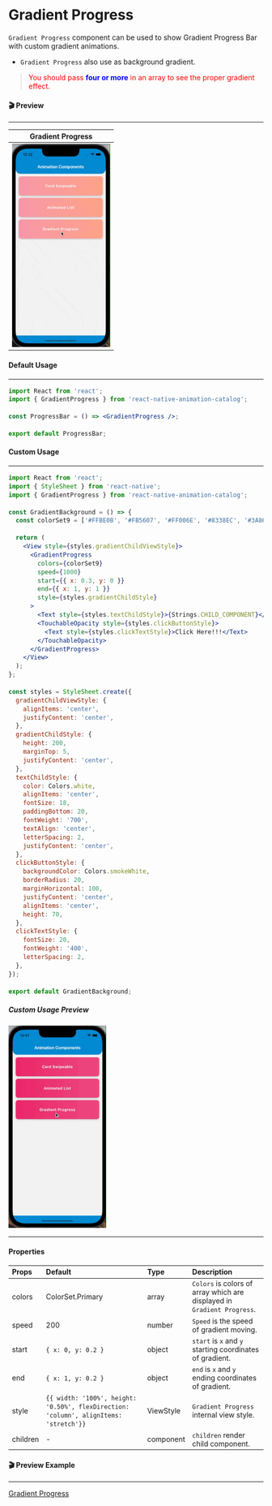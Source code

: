 # Gradient Progress

`Gradient Progress` component can be used to show Gradient Progress Bar with custom gradient animations.

- `Gradient Progress` also use as background gradient.

>  <p style="color:red;">You should pass <strong style="color:blue;">four or more</strong> in an array to see the proper gradient effect.</p>

#### 🎬 Preview

---

|            Gradient Progress             |
| :--------------------------------------: |
| ![alt tag](/assets/GradientProgress.gif) |

#### Default Usage

---

```jsx
import React from 'react';
import { GradientProgress } from 'react-native-animation-catalog';

const ProgressBar = () => <GradientProgress />;

export default ProgressBar;
```

#### Custom Usage

---

```jsx
import React from 'react';
import { StyleSheet } from 'react-native';
import { GradientProgress } from 'react-native-animation-catalog';

const GradientBackground = () => {
  const colorSet9 = ['#FFBE0B', '#FB5607', '#FF006E', '#8338EC', '#3A86FF'];

  return (
    <View style={styles.gradientChildViewStyle}>
      <GradientProgress
        colors={colorSet9}
        speed={1000}
        start={{ x: 0.3, y: 0 }}
        end={{ x: 1, y: 1 }}
        style={styles.gradientChildStyle}
      >
        <Text style={styles.textChildStyle}>{Strings.CHILD_COMPONENT}</Text>
        <TouchableOpacity style={styles.clickButtonStyle}>
          <Text style={styles.clickTextStyle}>Click Here!!!</Text>
        </TouchableOpacity>
      </GradientProgress>
    </View>
  );
};

const styles = StyleSheet.create({
  gradientChildViewStyle: {
    alignItems: 'center',
    justifyContent: 'center',
  },
  gradientChildStyle: {
    height: 200,
    marginTop: 5,
    justifyContent: 'center',
  },
  textChildStyle: {
    color: Colors.white,
    alignItems: 'center',
    fontSize: 18,
    paddingBottom: 20,
    fontWeight: '700',
    textAlign: 'center',
    letterSpacing: 2,
    justifyContent: 'center',
  },
  clickButtonStyle: {
    backgroundColor: Colors.smokeWhite,
    borderRadius: 20,
    marginHorizontal: 100,
    justifyContent: 'center',
    alignItems: 'center',
    height: 70,
  },
  clickTextStyle: {
    fontSize: 20,
    fontWeight: '400',
    letterSpacing: 2,
  },
});

export default GradientBackground;
```

##### Custom Usage Preview

![alt tag](/assets/CustomGradientProgress.gif)

---

#### Properties

| Props    | Default                                                                               | Type      | Description                                                             |
| :------- | :------------------------------------------------------------------------------------ | :-------- | :---------------------------------------------------------------------- |
| colors   | ColorSet.Primary                                                                      | array     | `Colors` is colors of array which are displayed in `Gradient Progress`. |
| speed    | 200                                                                                   | number    | `Speed` is the speed of gradient moving.                                |
| start    | `{ x: 0, y: 0.2 }`                                                                    | object    | `start` is `x` and `y` starting coordinates of gradient.                |
| end      | `{ x: 1, y: 0.2 }`                                                                    | object    | `end` is `x` and `y` ending coordinates of gradient.                    |
| style    | `{{ width: '100%', height: '0.50%', flexDirection: 'column', alignItems: 'stretch'}}` | ViewStyle | `Gradient Progress` internal view style.                                |
| children | -                                                                                     | component | `children` render child component.                                      |

#### 🎬 Preview Example

---

[Gradient Progress](/example/src/modules/GradientProgress/GradientProgressScreen.tsx)
